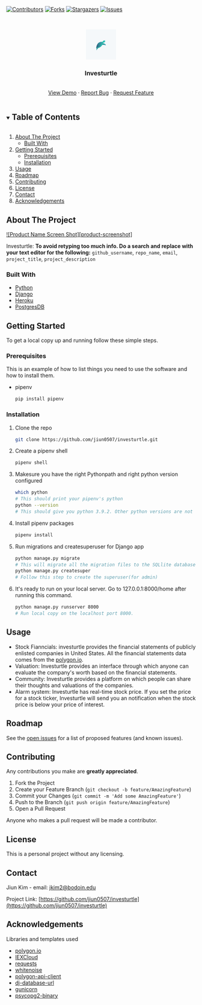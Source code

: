 <!-- PROJECT SHIELDS -->
<!--
*** I'm using markdown "reference style" links for readability.
*** Reference links are enclosed in brackets [ ] instead of parentheses ( ).
*** See the bottom of this document for the declaration of the reference variables
*** for contributors-url, forks-url, etc. This is an optional, concise syntax you may use.
*** https://www.markdownguide.org/basic-syntax/#reference-style-links
-->

[![Contributors][contributors-shield]][contributors-url]
[![Forks][forks-shield]][forks-url]
[![Stargazers][stars-shield]][stars-url]
[![Issues][issues-shield]][issues-url]

<!-- PROJECT LOGO -->
<br />
<p align="center">
  <a href="https://github.com/jiun0507/investurtle">
    <img src="static/img/logo.webp" alt="Logo" width="80" height="80">
  </a>

  <h3 align="center">Investurtle</h3>

  <p align="center">
    <br />
    <a href="https://tranquil-journey-32319.herokuapp.com/home/">View Demo</a>
    ·
    <a href="https://github.com/jiun0507/investurtle/issues">Report Bug</a>
    ·
    <a href="https://github.com/jiun0507/investurtle/issues">Request Feature</a>
  </p>
</p>

<!-- TABLE OF CONTENTS -->
<details open="open">
  <summary><h2 style="display: inline-block">Table of Contents</h2></summary>
  <ol>
    <li>
      <a href="#about-the-project">About The Project</a>
      <ul>
        <li><a href="#built-with">Built With</a></li>
      </ul>
    </li>
    <li>
      <a href="#getting-started">Getting Started</a>
      <ul>
        <li><a href="#prerequisites">Prerequisites</a></li>
        <li><a href="#installation">Installation</a></li>
      </ul>
    </li>
    <li><a href="#usage">Usage</a></li>
    <li><a href="#roadmap">Roadmap</a></li>
    <li><a href="#contributing">Contributing</a></li>
    <li><a href="#license">License</a></li>
    <li><a href="#contact">Contact</a></li>
    <li><a href="#acknowledgements">Acknowledgements</a></li>
  </ol>
</details>

<!-- ABOUT THE PROJECT -->

## About The Project

[![Product Name Screen Shot][product-screenshot]](https://example.com)

Investurtle:
**To avoid retyping too much info. Do a search and replace with your text editor for the following:**
`github_username`, `repo_name`, `email`, `project_title`, `project_description`

### Built With

- [Python](https://www.python.org/downloads/release/python-392/)
- [Django](https://www.djangoproject.com/)
- [Heroku](www.heroku.com)
- [PostgresDB](www.postgresql.org)

<!-- GETTING STARTED -->

## Getting Started

To get a local copy up and running follow these simple steps.

### Prerequisites

This is an example of how to list things you need to use the software and how to install them.

- pipenv
  ```sh
  pip install pipenv
  ```

### Installation

1. Clone the repo
   ```sh
   git clone https://github.com/jiun0507/investurtle.git
   ```
2. Create a pipenv shell
   ```sh
   pipenv shell
   ```
3. Makesure you have the right Pythonpath and right python version configured
   ```sh
   which python
   # This should print your pipenv's python
   python --version
   # This should give you python 3.9.2. Other python versions are not tried out.
   ```
4. Install pipenv packages
   ```sh
   pipenv install
   ```
5. Run migrations and createsuperuser for Django app
   ```sh
   python manage.py migrate
   # This will migrate all the migration files to the SQLlite database
   python manage.py createsuper
   # Follow this step to create the superuser(for admin)
   ```
6. It's ready to run on your local server. Go to 127.0.0.1:8000/home after running this command.
   ```sh
   python manage.py runserver 8000
   # Run local copy on the localhost port 8000.
   ```

<!-- USAGE EXAMPLES -->

## Usage

- Stock Fianncials: investurtle provides the financial statements of publicly enlisted companies in United States. All the financial statements data comes from the [polygon.io](https://polygon.io).
- Valuation: Investurtle provides an interface through which anyone can evaluate the company's worth based on the financial statements.
- Community: Investurtle provides a platform on which people can share their thoughts and valuations of the companies.
- Alarm system: Investurtle has real-time stock price. If you set the price for a stock ticker, Investurtle will send you an notification when the stock price is below your price of interest.

<!-- ROADMAP -->

## Roadmap

See the [open issues](https://github.com/jiun0507/investurtle/issues) for a list of proposed features (and known issues).

<!-- CONTRIBUTING -->

## Contributing

Any contributions you make are **greatly appreciated**.

1. Fork the Project
2. Create your Feature Branch (`git checkout -b feature/AmazingFeature`)
3. Commit your Changes (`git commit -m 'Add some AmazingFeature'`)
4. Push to the Branch (`git push origin feature/AmazingFeature`)
5. Open a Pull Request

Anyone who makes a pull request will be made a contributor.

<!-- LICENSE -->

## License

This is a personal project without any licensing.

<!-- CONTACT -->

## Contact

Jiun Kim - email: jkim2@bodoin.edu

Project Link: [https://github.com/jiun0507/investurtle](https://github.com/jiun0507/investurtle)

<!-- ACKNOWLEDGEMENTS -->

## Acknowledgements

Libraries and templates used

- [polygon.io](https://polygon.io)
- [IEXCloud](https://iexcloud.io)
- [requests](https://docs.python-requests.org/en/master/user/quickstart/)
- [whitenoise](http://whitenoise.evans.io/en/stable/)
- [polygon-api-client](https://pypi.org/project/polygon-api-client/)
- [dj-database-url](https://pypi.org/project/dj-database-url/)
- [gunicorn](https://docs.gunicorn.org/en/stable/configure.html)
- [psycopg2-binary](https://pypi.org/project/psycopg2-binary/)

<!-- MARKDOWN LINKS & IMAGES -->
<!-- https://www.markdownguide.org/basic-syntax/#reference-style-links -->

[contributors-shield]: https://img.shields.io/github/contributors/jiun0507/repo.svg?style=for-the-badge
[contributors-url]: https://github.com/jiun0507/repo/graphs/contributors
[forks-shield]: https://img.shields.io/github/forks/github_username/repo.svg?style=for-the-badge
[forks-url]: https://github.com/jiun0507/repo/network/members
[stars-shield]: https://img.shields.io/github/stars/jiun0507/repo.svg?style=for-the-badge
[stars-url]: https://github.com/jiun0507/repo/stargazers
[issues-shield]: https://img.shields.io/github/issues/github_username/repo.svg?style=for-the-badge
[issues-url]: https://github.com/jiun0507/repo/issues
[license-shield]: https://img.shields.io/github/license/jiun0507/repo.svg?style=for-the-badge
[linkedin-url]: https://linkedin.com/in/jiun0507
